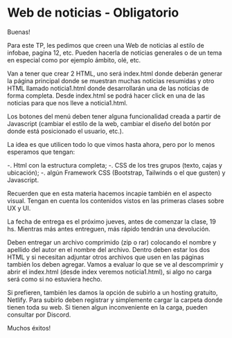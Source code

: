 # Web de noticias - Obligatorio

Buenas!

Para este TP, les pedimos que creen una Web de noticias al estilo de infobae, pagina 12, etc. Pueden hacerla de noticias generales o de un tema en especial como por ejemplo ámbito, olé, etc.

Van a tener que crear 2 HTML, uno será index.html donde deberán generar la página principal donde se muestran muchas noticias resumidas y otro HTML llamado noticia1.html donde desarrollarán una de las noticias de forma completa. Desde index.html se podrá hacer click en una de las noticias para que nos lleve a noticia1.html.

Los botones del menú deben tener alguna funcionalidad creada a partir de Javascript (cambiar el estilo de la web, cambiar el diseño del botón por donde está posicionado el usuario, etc.).

La idea es que utilicen todo lo que vimos hasta ahora, pero por lo menos esperamos que tengan:

-. Html con la estructura completa;
-. CSS de los tres grupos (texto, cajas y ubicación);
-. algún Framework CSS (Bootstrap, Tailwinds o el que gusten) y Javascript.

Recuerden que en esta materia hacemos incapie también en el aspecto visual. Tengan en cuenta los contenidos vistos en las primeras clases sobre UX y UI.

La fecha de entrega es el próximo jueves, antes de comenzar la clase, 19 hs. Mientras más antes entreguen, más rápido tendrán una devolución.

Deben entregar un archivo comprimido (zip o rar) colocando el nombre y apellido del autor en el nombre del archivo. Dentro deben estar los dos HTML y si necesitan adjuntar otros archivos que usen en las páginas también los deben agregar. Vamos a evaluar lo que se ve al descomprimir y abrir el index.html (desde index veremos noticia1.html), si algo no carga será como si no estuviera hecho.

Si prefieren, también les damos la opción de subirlo a un hosting gratuito, Netlify. Para subirlo deben registrar y simplemente cargar la carpeta donde tienen toda su web. Si tienen algun inconveniente en la carga, pueden consultar por Discord.

Muchos éxitos!
